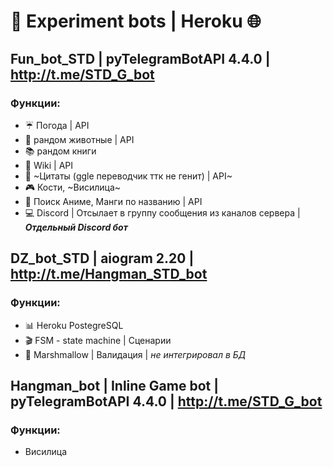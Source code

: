 # 🤖 Experiment bots | Heroku 🌐

## Fun_bot_STD | pyTelegramBotAPI 4.4.0 | http://t.me/STD_G_bot
### Функции:
-  ☔ Погода | API
-  🦊 рандом животные | API
-  📚 рандом книги
-  🔎 Wiki | API
-  📜 ~Цитаты (ggle переводчик ттк не генит) | API~
-  🎮 Кости, ~Висилица~
-  🤡 Поиск Аниме, Манги по названию | API 
-  💻 Discord | Отсылает в группу сообщения из каналов сервера | ***Отдельный Discord бот***

## DZ_bot_STD | aiogram 2.20 | http://t.me/Hangman_STD_bot
### Функции:
-  📊 Heroku PostegreSQL
-  🎬 FSM - state machine | Сценарии
-  🧊 Marshmallow | Валидация | *не интегрировал в БД*

## Hangman_bot | Inline Game bot | pyTelegramBotAPI 4.4.0 | http://t.me/STD_G_bot
### Функции:
-  Висилица
